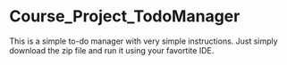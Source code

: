 # Course_Project_TodoManager

This is a simple to-do manager with very simple instructions. Just simply download the zip file and run it using your favortite IDE. 
